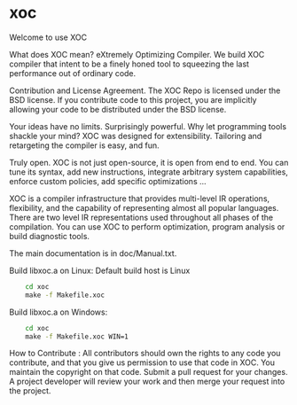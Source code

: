 xoc
=====

Welcome to use XOC

What does XOC mean?
	eXtremely Optimizing Compiler.
	We build XOC compiler that intent to be a finely honed tool to squeezing
	the last performance out of ordinary code.

Contribution and License Agreement.
	The XOC Repo is licensed under the BSD license.
	If you contribute code to this project, you are implicitly allowing your
	code to be distributed under the BSD license.

Your ideas have no limits.
	Surprisingly powerful.
	Why let programming tools shackle your mind?
	XOC was designed for extensibility.
	Tailoring and retargeting the compiler is easy, and fun.

Truly open.
	XOC is not just open-source, it is open from end to end.
	You can tune its syntax, add new instructions, integrate arbitrary system
	capabilities,  enforce custom policies, add specific optimizations ...

XOC is a compiler infrastructure that provides multi-level IR operations,
flexibility, and the capability of representing almost all popular languages.
There are two level IR representations used throughout all phases of the
compilation. You can use XOC to perform optimization, program analysis or build diagnostic tools.

The main documentation is in doc/Manual.txt.

Build libxoc.a on Linux:
Default build host is Linux
```cmd
	cd xoc
	make -f Makefile.xoc
```

Build libxoc.a on Windows:
```cmd
	cd xoc
	make -f Makefile.xoc WIN=1
```

How to Contribute :
	All contributors should own the rights to any code you contribute, and
	that you give us permission to use that code in XOC.
	You maintain the copyright on that code.
	Submit a pull request for your changes. A project developer will review
	your work and then merge your request into the project.
